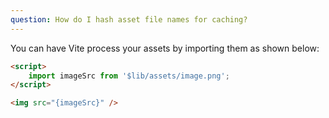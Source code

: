 ```yaml
---
question: How do I hash asset file names for caching?
---
```


You can have Vite process your assets by importing them as shown below:

```html
<script>
	import imageSrc from '$lib/assets/image.png';
</script>

<img src="{imageSrc}" />
```
